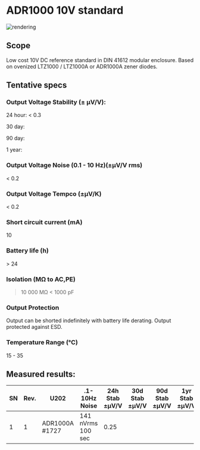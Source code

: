 # ADR1000 10V standard

![rendering](https://github.com/marcoreps/ADRmu/raw/main/images/render.png)

## Scope
Low cost 10V DC reference standard in DIN 41612 modular enclosure. Based on ovenized LTZ1000 / LTZ1000A or ADR1000A zener diodes.

## Tentative specs

### Output Voltage Stability (± µV/V):

24 hour: < 0.3

30 day:

90 day:

1 year:

### Output Voltage Noise (0.1 - 10 Hz)(±µV/V rms)
< 0.2
### Output Voltage Tempco (±µV/K)
< 0.2
### Short circuit current (mA)
10
### Battery life (h)
\> 24
### Isolation (MΩ to AC,PE)
> 10 000 MΩ
< 1000 pF
### Output Protection
Output can be shorted indefinitely with battery life derating.
Output protected against ESD.
### Temperature Range (°C)
15 - 35


## Measured results:
| SN | Rev. |      U202      |   .1-10Hz Noise   | 24h Stab ±µV/V | 30d Stab ±µV/V | 90d Stab ±µV/V | 1yr Stab ±µV/V |
| -- | ---- | -------------- | ----------------- | -------------- | -------------- | -------------- | -------------- |
| 1  |   1  | ADR1000A #1727 | 141 nVrms 100 sec |      0.25      |                |                |                |
